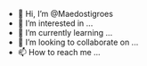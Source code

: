- 👋 Hi, I’m @Maedostigroes
- 👀 I’m interested in ...
- 🌱 I’m currently learning ...
- 💞️ I’m looking to collaborate on ...
- 📫 How to reach me ...

<!---
Maedostigroes/Maedostigroes is a ✨ special ✨ repository because its `README.md` (this file) appears on your GitHub profile.
You can click the Preview link to take a look at your changes.
--->
